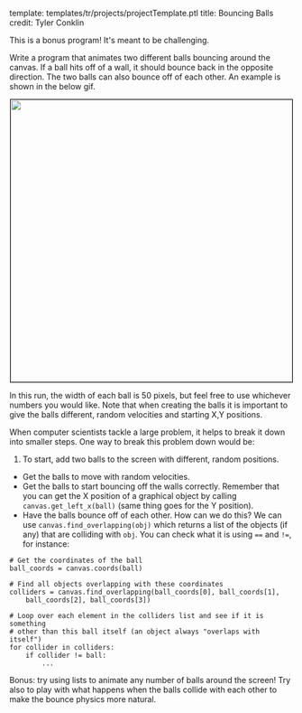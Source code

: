 template: templates/tr/projects/projectTemplate.ptl
title: Bouncing Balls
credit: Tyler Conklin

This is a bonus program! It's meant to be challenging.

Write a program that animates two different balls bouncing around the canvas. If a ball hits off of a wall, it should bounce back in the opposite direction. The two balls can also bounce off of each other. An example is shown in the below gif.

<center>
  <img style="width:500px;border:1px solid #000000" src="{{pathToRoot}}img/projects/bouncingBalls/multipleBalls.gif">
</center>

In this run, the width of each ball is 50 pixels, but feel free to use whichever numbers you would like. Note that when creating the balls it is important to give the balls different, random velocities and starting X,Y positions.

When computer scientists tackle a large problem, it helps to break it down into smaller steps. One way to break this problem down would be:

1. To start, add two balls to the screen with different, random positions.
+ Get the balls to move with random velocities.
+ Get the balls to start bouncing off the walls correctly. Remember that you can get the X position of a graphical object by calling `canvas.get_left_x(ball)` (same thing goes for the Y position).
+ Have the balls bounce off of each other. How can we do this?  We can use `canvas.find_overlapping(obj)` which returns a list of the objects (if any) that are colliding with `obj`.  You can check what it is using `==` and `!=`, for instance:

```
# Get the coordinates of the ball
ball_coords = canvas.coords(ball)

# Find all objects overlapping with these coordinates
colliders = canvas.find_overlapping(ball_coords[0], ball_coords[1],
	ball_coords[2], ball_coords[3])

# Loop over each element in the colliders list and see if it is something 
# other than this ball itself (an object always "overlaps with itself")
for collider in colliders:
	if collider != ball:
		...
```

Bonus: try using lists to animate any number of balls around the screen!  Try also to play with what happens when the balls collide with each other to make the bounce physics more natural.
